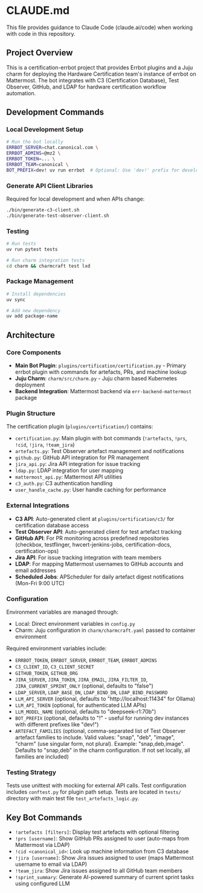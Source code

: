 # CLAUDE.md

This file provides guidance to Claude Code (claude.ai/code) when working with code in this repository.

## Project Overview

This is a certification-errbot project that provides Errbot plugins and a Juju charm for deploying the Hardware Certification team's instance of errbot on Mattermost. The bot integrates with C3 (Certification Database), Test Observer, GitHub, and LDAP for hardware certification workflow automation.

## Development Commands

### Local Development Setup
```bash
# Run the bot locally
ERRBOT_SERVER=chat.canonical.com \
ERRBOT_ADMINS=@mz2 \
ERRBOT_TOKEN=... \
ERRBOT_TEAM=canonical \
BOT_PREFIX=dev! uv run errbot  # Optional: Use 'dev!' prefix for development instance
```

### Generate API Client Libraries
Required for local development and when APIs change:
```bash
./bin/generate-c3-client.sh
./bin/generate-test-observer-client.sh
```

### Testing
```bash
# Run tests
uv run pytest tests

# Run charm integration tests
cd charm && charmcraft test lxd
```

### Package Management
```bash
# Install dependencies
uv sync

# Add new dependency
uv add package-name
```

## Architecture

### Core Components

- **Main Bot Plugin**: `plugins/certification/certification.py` - Primary errbot plugin with commands for artefacts, PRs, and machine lookup
- **Juju Charm**: `charm/src/charm.py` - Juju charm based Kubernetes deployment
- **Backend Integration**: Mattermost backend via `err-backend-mattermost` package

### Plugin Structure

The certification plugin (`plugins/certification/`) contains:
- `certification.py`: Main plugin with bot commands (`!artefacts`, `!prs`, `!cid`, `!jira`, `!team_jira`)
- `artefacts.py`: Test Observer artefact management and notifications
- `github.py`: GitHub API integration for PR management
- `jira_api.py`: Jira API integration for issue tracking
- `ldap.py`: LDAP integration for user mapping
- `mattermost_api.py`: Mattermost API utilities
- `c3_auth.py`: C3 authentication handling
- `user_handle_cache.py`: User handle caching for performance

### External Integrations

- **C3 API**: Auto-generated client at `plugins/certification/c3/` for certification database access
- **Test Observer API**: Auto-generated client for test artefact tracking
- **GitHub API**: For PR monitoring across predefined repositories (checkbox, testflinger, hwcert-jenkins-jobs, certification-docs, certification-ops)
- **Jira API**: For issue tracking integration with team members
- **LDAP**: For mapping Mattermost usernames to GitHub accounts and email addresses
- **Scheduled Jobs**: APScheduler for daily artefact digest notifications (Mon-Fri 9:00 UTC)

### Configuration

Environment variables are managed through:
- Local: Direct environment variables in `config.py`
- Charm: Juju configuration in `charm/charmcraft.yaml` passed to container environment

Required environment variables include:
- `ERRBOT_TOKEN`, `ERRBOT_SERVER`, `ERRBOT_TEAM`, `ERRBOT_ADMINS`
- `C3_CLIENT_ID`, `C3_CLIENT_SECRET`
- `GITHUB_TOKEN`, `GITHUB_ORG`
- `JIRA_SERVER`, `JIRA_TOKEN`, `JIRA_EMAIL`, `JIRA_FILTER_ID`, `JIRA_CURRENT_SPRINT_ONLY` (optional, defaults to "false")
- `LDAP_SERVER`, `LDAP_BASE_DN`, `LDAP_BIND_DN`, `LDAP_BIND_PASSWORD`
- `LLM_API_SERVER` (optional, defaults to "http://localhost:11434" for Ollama)
- `LLM_API_TOKEN` (optional, for authenticated LLM APIs)
- `LLM_MODEL_NAME` (optional, defaults to "deepseek-r1:70b")
- `BOT_PREFIX` (optional, defaults to "!" - useful for running dev instances with different prefixes like "dev!")
- `ARTEFACT_FAMILIES` (optional, comma-separated list of Test Observer artefact families to include. Valid values: "snap", "deb", "image", "charm" (use singular form, not plural). Example: "snap,deb,image". Defaults to "snap,deb" in the charm configuration. If not set locally, all families are included)

### Testing Strategy

Tests use unittest with mocking for external API calls. Test configuration includes `conftest.py` for plugin path setup. Tests are located in `tests/` directory with main test file `test_artefacts_logic.py`.

## Key Bot Commands

- `!artefacts [filters]`: Display test artefacts with optional filtering
- `!prs [username]`: Show GitHub PRs assigned to user (auto-maps from Mattermost via LDAP)
- `!cid <canonical_id>`: Look up machine information from C3 database
- `!jira [username]`: Show Jira issues assigned to user (maps Mattermost username to email via LDAP)
- `!team_jira`: Show Jira issues assigned to all GitHub team members
- `!sprint_summary`: Generate AI-powered summary of current sprint tasks using configured LLM